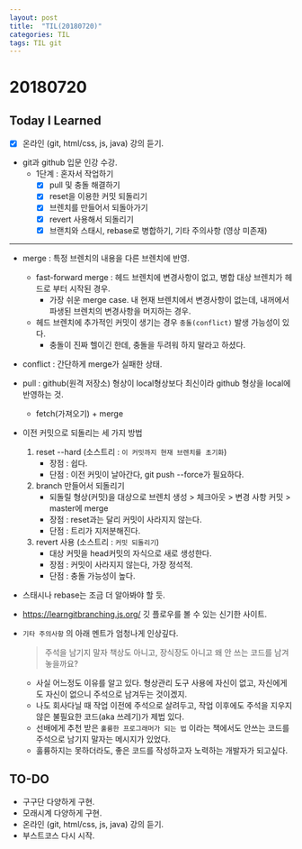 ```yaml
---
layout: post
title:  "TIL(20180720)"
categories: TIL
tags: TIL git
---
```

# 20180720
## Today I Learned
* [x] 온라인 (git, html/css, js, java) 강의 듣기.
* git과 github 입문 인강 수강.
    * 1단계 : 혼자서 작업하기
        * [x] pull 및 충돌 해결하기
        * [x] reset을 이용한 커밋 되돌리기
        * [x] 브렌치를 만들어서 되돌아가기
        * [x] revert 사용해서 되돌리기
        * [x] 브랜치와 스태시, rebase로 병합하기, 기타 주의사항 (영상 미존재)

***

- merge : 특정 브렌치의 내용을 다른 브렌치에 반영.
    - fast-forward merge : 헤드 브렌치에 변경사항이 없고, 병합 대상 브렌치가 헤드로 부터 시작된 경우.
        - 가장 쉬운 merge case. 내 현재 브렌치에서 변경사항이 없는데, 내꺼에서 파생된 브렌치의 변경사항을 머지하는 경우.
    - 헤드 브렌치에 추가적인 커밋이 생기는 경우 `충돌(conflict)` 발생 가능성이 있다.
        - 충돌이 진짜 헬이긴 한데, 충돌을 두려워 하지 말라고 하셨다.
- conflict : 간단하게 merge가 실패한 상태.
- pull : github(원격 저장소) 형상이 local형상보다 최신이라 github 형상을 local에 반영하는 것.
    - fetch(가져오기) + merge
- 이전 커밋으로 되돌리는 세 가지 방법
    1. reset --hard (소스트리 : `이 커밋까지 현재 브렌치를 초기화`)
        - 장점 : 쉽다.
        - 단점 : 이전 커밋이 날아간다, git push --force가 필요하다.
    2. branch 만들어서 되돌리기
        - 되돌릴 형상(커밋)을 대상으로 브렌치 생성 > 체크아웃 > 변경 사항 커밋 > master에 merge
        - 장점 : reset과는 달리 커밋이 사라지지 않는다.
        - 단점 : 트리가 지저분해진다.
    3. revert 사용 (소스트리 : `커밋 되돌리기`)
        - 대상 커밋을 head커밋의 자식으로 새로 생성한다.
        - 장점 : 커밋이 사라지지 않는다, 가장 정석적.
        - 단점 : 충돌 가능성이 높다.
- 스태시나 rebase는 조금 더 알아봐야 할 듯.

- <https://learngitbranching.js.org/> 깃 플로우를 볼 수 있는 신기한 사이트.
- `기타 주의사항` 의 아래 멘트가 엄청나게 인상깊다.
    > 주석을 남기지 말자
    > 책상도 아니고, 장식장도 아니고 왜 안 쓰는 코드를 남겨놓을까요?
    - 사실 어느정도 이유를 알고 있다. 형상관리 도구 사용에 자신이 없고, 자신에게도 자신이 없으니 주석으로 남겨두는 것이겠지.
    - 나도 회사다닐 때 작업 이전에 주석으로 살려두고, 작업 이후에도 주석을 지우지 않은 불필요한 코드(aka 쓰레기)가 제법 있다.
    - 선배에게 추천 받은 `훌륭한 프로그래머가 되는 법` 이라는 책에서도 안쓰는 코드를 주석으로 남기지 말자는 메시지가 있었다.
    - 훌륭하지는 못하더라도, 좋은 코드를 작성하고자 노력하는 개발자가 되고싶다.

## TO-DO
- 구구단 다양하게 구현.
- 모래시계 다양하게 구현.
- 온라인 (git, html/css, js, java) 강의 듣기.
- 부스트코스 다시 시작.

